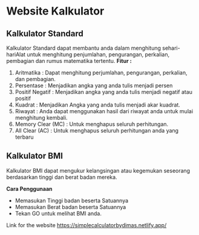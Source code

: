 # Website Kalkulator

## Kalkulator Standard

Kalkulator Standard dapat membantu anda dalam menghitung sehari-hariAlat untuk menghitung penjumlahan, pengurangan, perkalian, pembagian dan rumus matematika tertentu.
**Fitur :** 
 1. Aritmatika : Dapat menghitung perjumlahan, pengurangan, perkalian, dan pembagian.
 2. Persentase : Menjadikan angka yang anda tulis menjadi persen
 3. Positif Negatif : Menjadikan angka yang anda tulis menjadi negatif atau positif
 4. Kuadrat : Menjadikan Angka yang anda tulis menjadi akar kuadrat.
 5. Riwayat : Anda dapat menggunakan hasil dari riwayat anda untuk mulai menghitung kembali.  
 6. Memory Clear (MC) : Untuk menghapus seluruh perhitungan.
 7. All Clear (AC) : Untuk menghapus seluruh perhitungan anda yang terbaru

## Kalkulator BMI

Kalkulator BMI dapat mengukur kelangsingan atau kegemukan seseorang berdasarkan tinggi dan berat badan mereka.

**Cara Penggunaan**

 - Memasukan Tinggi badan beserta Satuannya
 - Memasukan Berat badan beserta Satuannya
 - Tekan GO untuk melihat BMI anda.

Link for the website https://simplecalculatorbydimas.netlify.app/
